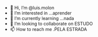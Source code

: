 - 👋 Hi, I’m @luis.molon
- 👀 I’m interested in ...aprender
- 🌱 I’m currently learning ...nada
- 💞️ I’m looking to collaborate on ESTUDO
- 📫 How to reach me .ṔELA ESTRADA

<!---
luis32tp/luis32tp is a ✨ special ✨ repository because its `README.md` (this file) appears on your GitHub profile.
You can click the Preview link to take a look at your changes.
--->
